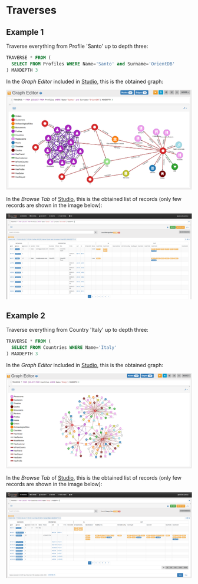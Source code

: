 
# Traverses

## Example 1

Traverse everything from Profile 'Santo' up to depth three:

```sql
TRAVERSE * FROM (
  SELECT FROM Profiles WHERE Name='Santo' and Surname='OrientDB'
) MAXDEPTH 3
```

In the _Graph Editor_ included in [Studio](../studio/README.md), this is the obtained graph:
 
![](../../../images/demo-dbs/social-travel-agency/traverse_1_graph.png)

In the _Browse Tab_ of [Studio](../studio/README.md), this is the obtained list of records (only few records are shown in the image below):

![](../../../images/demo-dbs/social-travel-agency/traverse_1_browse.png)


## Example 2

Traverse everything from Country 'Italy' up to depth three:

```sql
TRAVERSE * FROM (
  SELECT FROM Countries WHERE Name='Italy'
) MAXDEPTH 3
```

In the _Graph Editor_ included in [Studio](../studio/README.md), this is the obtained graph:
 
![](../../../images/demo-dbs/social-travel-agency/traverse_2_graph.png)

In the _Browse Tab_ of [Studio](../studio/README.md), this is the obtained list of records (only few records are shown in the image below):

![](../../../images/demo-dbs/social-travel-agency/traverse_2_browse.png)


